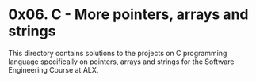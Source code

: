 # 0x06. C - More pointers, arrays and strings
This directory contains solutions to the projects on C programming language specifically on pointers, arrays and strings for the Software Engineering Course at ALX.

 
